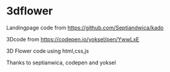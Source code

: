 # 3dflower
Landingpage code from https://github.com/Septiandwica/kado

3Dcode from https://codepen.io/yoksel/pen/YwwLxE


3D Flower code using html,css,js

Thanks to septianwica, codepen and yoksel
